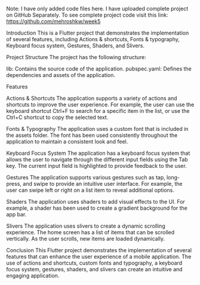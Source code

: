 Note:
I have only added code files here. I have uploaded complete project on GitHub Separately.
To see complete project code visit this link:
https://github.com/mehroshkw/week5

Introduction
This is a Flutter project that demonstrates the implementation of several features, including Actions & shortcuts, Fonts & typography, Keyboard focus system, Gestures, Shaders, and Slivers.

Project Structure
The project has the following structure:

lib: Contains the source code of the application.
pubspec.yaml: Defines the dependencies and assets of the application.

Features

Actions & Shortcuts
The application supports a variety of actions and shortcuts to improve the user experience. For example, the user can use the keyboard shortcut Ctrl+F to search for a specific item in the list, or use the Ctrl+C shortcut to copy the selected text.

Fonts & Typography
The application uses a custom font that is included in the assets folder. The font has been used consistently throughout the application to maintain a consistent look and feel.

Keyboard Focus System
The application has a keyboard focus system that allows the user to navigate through the different input fields using the Tab key. The current input field is highlighted to provide feedback to the user.

Gestures
The application supports various gestures such as tap, long-press, and swipe to provide an intuitive user interface. For example, the user can swipe left or right on a list item to reveal additional options.

Shaders
The application uses shaders to add visual effects to the UI. For example, a shader has been used to create a gradient background for the app bar.

Slivers
The application uses slivers to create a dynamic scrolling experience. The home screen has a list of items that can be scrolled vertically. As the user scrolls, new items are loaded dynamically.

Conclusion
This Flutter project demonstrates the implementation of several features that can enhance the user experience of a mobile application. The use of actions and shortcuts, custom fonts and typography, a keyboard focus system, gestures, shaders, and slivers can create an intuitive and engaging application.